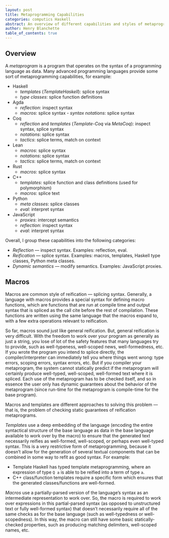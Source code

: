 ```yaml
---
layout: post
title: Metaprogramming Capabilities
categories: computics Haskell
abstract: An overview of different capabilities and styles of metaprogramming.
author: Henry Blanchette
table_of_contents: true
---
```


## Overview

A *metaprogram* is a program that operates on the syntax of a programming
language as data. Many advanced programming languages provide some sort of
metaprogramming capabilities, for example:
- Haskell
  - _templates_ (_TemplateHaskell_): splice syntax
  - _type classes_: splice function definitions
- Agda
  - _reflection_: inspect syntax
  - _macros_:  splice syntax - _syntax notations_: splice syntax
- Coq
  - _reflection_ and  _templates_ (_Template-Coq_ via _MetaCoq_): inspect
    syntax, splice syntax
  - _notations_: splice syntax 
  - _tactics_: splice terms, match on context
- Lean
  - _macros_: splice syntax
  - _notations_: splice syntax
  - _tactics_: splice terms, match on context
- Rust
  - _macros_: splice syntax
- C++
  - _templates_: splice function and class definitions (used for polymorphism)
  - _macros_: splice text
- Python 
  - _meta classes_: splice classes 
  - _eval_: interpret syntax
- JavaScript 
  - _proxies_: intercept semantics 
  - _reflection_: inspect syntax 
  - _eval_: interpret syntax

Overall, I group these capabilities into the following categories:
- *Reflection* — inspect syntax. Examples: reflection, eval.
- *Reification* — splice syntax. Examples: macros, templates, Haskell type
  classes, Python meta classes.
- *Dynamic semantics* — modify semantics. Examples: JavaScript proxies.

## Macros

Macros are common style of reification — splicing syntax. Generally, a language
with macros provides a special syntax for defining macro functions, which are
functions that are run at compile time and output syntax that is spliced as the
call cite before the rest of compilation. These functions are written using the
same language that the macros expand to, with a few extra operations relevant to
reification.

So far, macros sound just like general reification. But, general reification is
very difficult. With the freedom to work over your program as generally as just
a string, you lose of lot of the safety features that many languages try to
provide, such as well-typeness, well-scoped news, well-formedness, etc. If you
wrote the program you intend to splice directly, the compiler/interpreter can
immediately tell you where things went wrong: type errors, scoping errors,
syntax errors, etc. But if you compiler your metaprogram, the system cannot
statically predict if the metaprogram will certainly produce well-typed,
well-scoped, well-formed text where it is spliced. Each use of the metaprogram
has to be checked itself, and so in essence the user only has dynamic guarantees
about the behavior of the metaprogram (since run-time for the metaprogram is
compile-time for the base program).

Macros and templates are different approaches to solving this problem — that is,
the problem of checking static guarantees of reification metaprograms.

*Templates* use a deep embedding of the language (encoding the entire
syntactical structure of the base language as data in the base language
available to work over by the macro) to ensure that the generated text
necessarily reifies as well-formed, well-scoped, or perhaps even well-typed
syntax. This is a very restrictive form of metaprogramming, because it doesn’t
allow for the generation of several textual components that can be combined in
some way to refit as good syntax. For example:
- Template Haskell has typed template metaprogramming, where an expression of
  type `Q a` is able to be reified into a term of type `a`. 
- C++ class/function templates require a specific form which ensures that the
  generated classes/functions are well-formed.

*Macros* use a partially-parsed version of the language’s syntax as an
intermediate representation to work over. So, the macro is required to work over
expressions in this partial-parsed syntax (as opposed to unstructured text or
fully well-formed syntax) that doesn’t necessarily require all of the same
checks as for the base language (such as well-typedness or well-scopedness). In
this way, the macro can still have some basic statically-checked properties,
such as producing matching delimiters, well-scoped names, etc.